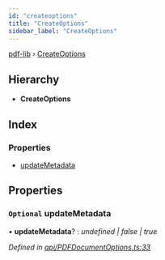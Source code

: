 ```yaml
---
id: "createoptions"
title: "CreateOptions"
sidebar_label: "CreateOptions"
---
```


[pdf-lib](../index.md) › [CreateOptions](createoptions.md)

## Hierarchy

* **CreateOptions**

## Index

### Properties

* [updateMetadata](createoptions.md#optional-updatemetadata)

## Properties

### `Optional` updateMetadata

• **updateMetadata**? : *undefined | false | true*

*Defined in [api/PDFDocumentOptions.ts:33](https://github.com/Hopding/pdf-lib/blob/b8a44bd/src/api/PDFDocumentOptions.ts#L33)*
